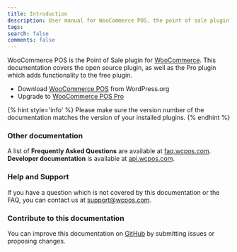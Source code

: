 ```yaml
---
title: Introduction
description: User manual for WooCommerce POS, the point of sale plugin for WordPress.
tags: 
search: false
comments: false
---
```


WooCommerce POS is the Point of Sale plugin for [WooCommerce](https://www.woothemes.com/woocommerce/). 
This documentation covers the open source plugin, as well as the Pro plugin which adds functionality to the free plugin. 

* Download [WooCommerce POS](https://wordpress.org/plugins/woocommerce-pos/) from WordPress.org
* Upgrade to [WooCommerce POS Pro](http://wcpos.com/pro)

{% hint style='info' %}
Please make sure the version number of the documentation matches the version of your installed plugins.
{% endhint %}

### Other documentation

A list of **Frequently Asked Questions** are available at [faq.wcpos.com](http://faq.wcpos.com). 
**Developer documentation** is available at [api.wcpos.com](http://api.wcpos.com).

### Help and Support

If you have a question which is not covered by this documentation or the FAQ, you can contact us at [support@wcpos.com](mailto:support@wcpos.com).

### Contribute to this documentation

You can improve this documentation on [GitHub](https://github.com/kilbot/WooCommerce-POS-Manual) by submitting issues or proposing changes. 